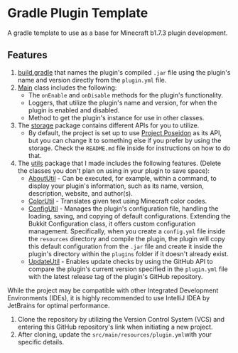 # Gradle Plugin Template
A gradle template to use as a base for Minecraft b1.7.3 plugin development.

## Features
1. [build.gradle](https://github.com/AleksandarHaralanov/Gradle-Plugin-Template/blob/master/build.gradle) that names the plugin's compiled `.jar` file using the plugin's name and version directly from the `plugin.yml` file.
2. [Main](https://github.com/AleksandarHaralanov/Gradle-Plugin-Template/blob/master/src/main/java/org/example/Main.java) class includes the following:
   - The `onEnable` and `onDisable` methods for the plugin's functionality.
   - Loggers, that utilize the plugin's name and version, for when the plugin is enabled and disabled.
   - Method to get the plugin's instance for use in other classes.
3. The [storage](https://github.com/AleksandarHaralanov/Gradle-Plugin-Template/blob/master/storage) package contains different APIs for you to utilize.
   - By default, the project is set up to use [Project Poseidon](https://github.com/RhysB/Project-Poseidon) as its API, but you can change it to something else if you prefer by using the storage. Check the `README.md` file inside for instructions on how to do that.
4. The [utils](https://github.com/AleksandarHaralanov/Gradle-Plugin-Template/blob/master/src/main/java/org/example/utils) package that I made includes the following features. (Delete the classes you don't plan on using in your plugin to save space):
   - [AboutUtil](https://github.com/AleksandarHaralanov/Gradle-Plugin-Template/blob/master/src/main/java/org/example/utils/AboutUtil.java) - Can be executed, for example, within a command, to display your plugin's information, such as its name, version, description, website, and author(s).
   - [ColorUtil](https://github.com/AleksandarHaralanov/Gradle-Plugin-Template/blob/master/src/main/java/org/example/utils/ColorUtil.java) - Translates given text using Minecraft color codes.
   - [ConfigUtil](https://github.com/AleksandarHaralanov/Gradle-Plugin-Template/blob/master/src/main/java/org/example/utils/ConfigUtil.java) - Manages the plugin's configuration file, handling the loading, saving, and copying of default configurations. Extending the Bukkit Configuration class, it offers custom configuration management. Specifically, when you create a `config.yml` file inside the `resources` directory and compile the plugin, the plugin will copy this default configuration from the `.jar` file and create it inside the plugin's directory within the `plugins` folder if it doesn't already exist.
   - [UpdateUtil](https://github.com/AleksandarHaralanov/Gradle-Plugin-Template/blob/master/src/main/java/org/example/utils/UpdateUtil.java) - Enables update checks by using the GitHub API to compare the plugin's current version specified in the `plugin.yml` file with the latest release tag of the plugin's GitHub repository.

While the project may be compatible with other Integrated Development Environments (IDEs), it is highly recommended to use IntelliJ IDEA by JetBrains for optimal performance.
1. Clone the repository by utilizing the Version Control System (VCS) and entering this GitHub repository's link when initiating a new project.
2. After cloning, update the `src/main/resources/plugin.yml`with your specific details.